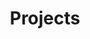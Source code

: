 ---
title: Projects
subtitle: 
layout: project-overview
permalink: /projects/
show_sidebar: true
hero_height: 4
---